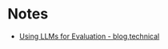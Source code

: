 # Notes

- [Using LLMs for Evaluation - blog,technical](https://eugeneyan.com/writing/llm-evaluators/)
